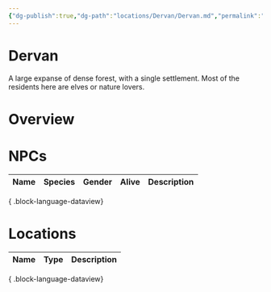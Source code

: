 ```yaml
---
{"dg-publish":true,"dg-path":"locations/Dervan/Dervan.md","permalink":"/locations/dervan/dervan/","tags":["location"],"noteIcon":"location"}
---
```


# Dervan
A large expanse of dense forest, with a single settlement. Most of the residents here are elves or nature lovers.
# Overview

# NPCs
| Name | Species | Gender | Alive | Description |
| ---- | ------- | ------ | ----- | ----------- |

{ .block-language-dataview}

# Locations
| Name | Type | Description |
| ---- | ---- | ----------- |

{ .block-language-dataview}